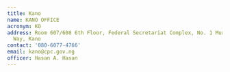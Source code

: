 ```yaml
---
title: Kano
name: KANO OFFICE
acronym: KO
address: Room 607/608 6th Floor, Federal Secretariat Complex, No. 1 Murtala Mohammed
  Way, Kano
contact: '080-6077-4766'
email: kano@cpc.gov.ng
officer: Hasan A. Hasan
---
```


